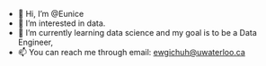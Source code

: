 - 👋 Hi, I’m @Eunice
- 👀 I’m interested in data.
- 🌱 I’m currently learning data science and my goal is to be a Data Engineer, 
- 📫 You can reach me through email: ewgichuh@uwaterloo.ca
